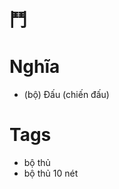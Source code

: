 # 鬥

# Nghĩa
* (bộ) Đấu (chiến đấu)

# Tags
* bộ thủ
*  bộ thủ 10 nét

<script>window.HANZI_FIELD='鬥';</script>
